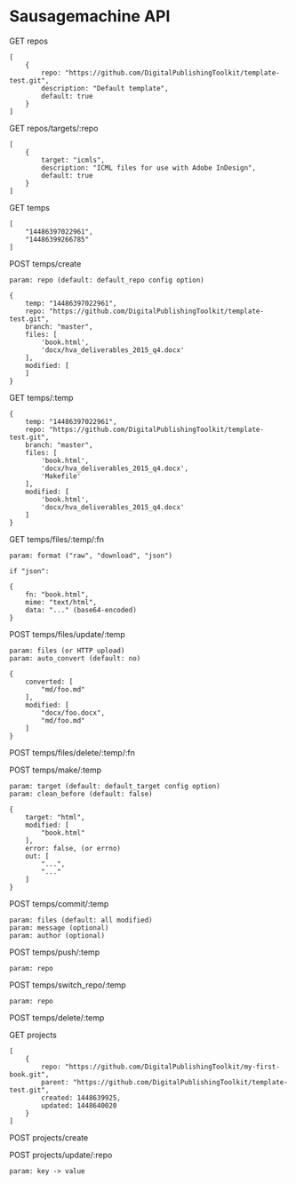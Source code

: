 # Sausagemachine API

GET repos

	[
		{
			repo: "https://github.com/DigitalPublishingToolkit/template-test.git",
			description: "Default template",
			default: true
		}
	]

GET repos/targets/:repo

	[
		{
			target: "icmls",
			description: "ICML files for use with Adobe InDesign",
			default: true
		}
	]

GET temps

	[
		"14486397022961",
		"14486399266785"
	]

POST temps/create

	param: repo (default: default_repo config option)

	{
		temp: "14486397022961",
		repo: "https://github.com/DigitalPublishingToolkit/template-test.git",
		branch: "master",
		files: [
			'book.html',
			'docx/hva_deliverables_2015_q4.docx'
		],
		modified: [
		]
	}

GET temps/:temp

	{
		temp: "14486397022961",
		repo: "https://github.com/DigitalPublishingToolkit/template-test.git",
		branch: "master",
		files: [
			'book.html',
			'docx/hva_deliverables_2015_q4.docx',
			'Makefile'
		],
		modified: [
			'book.html',
			'docx/hva_deliverables_2015_q4.docx'
		]
	}

GET temps/files/:temp/:fn

	param: format ("raw", "download", "json")

	if "json":

	{
		fn: "book.html",
		mime: "text/html",
		data: "..." (base64-encoded)
	}

POST temps/files/update/:temp

	param: files (or HTTP upload)
	param: auto_convert (default: no)

	{
		converted: [
			"md/foo.md"
		],
		modified: [
			"docx/foo.docx",
			"md/foo.md"
		]
	}

POST temps/files/delete/:temp/:fn

POST temps/make/:temp

	param: target (default: default_target config option)
	param: clean_before (default: false)

	{
		target: "html",
		modified: [
			"book.html"
		],
		error: false, (or errno)
		out: [
			"...",
			"..."
		]
	}

POST temps/commit/:temp

	param: files (default: all modified)
	param: message (optional)
	param: author (optional)

POST temps/push/:temp

	param: repo

POST temps/switch_repo/:temp

	param: repo

POST temps/delete/:temp

GET projects

	[
		{
			repo: "https://github.com/DigitalPublishingToolkit/my-first-book.git",
			parent: "https://github.com/DigitalPublishingToolkit/template-test.git",
			created: 1448639925,
			updated: 1448640020
		}
	]

POST projects/create

POST projects/update/:repo

	param: key -> value
